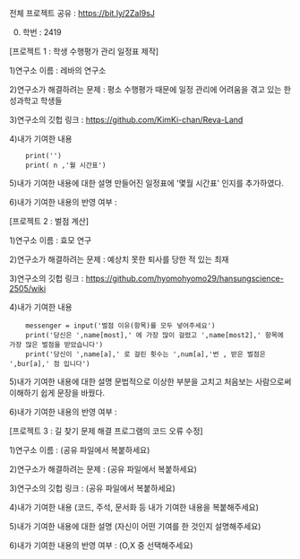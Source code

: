 전체 프로젝트 공유 : https://bit.ly/2ZaI9sJ




0. 학번 : 2419




[프로젝트 1 : 학생 수행평가 관리 일정표 제작]


1)연구소 이름 : 레바의 연구소

2)연구소가 해결하려는 문제 : 평소 수행평가 때문에 일정 관리에 어려움을 겪고 있는 한성과학고 학생들

3)연구소의 깃헙 링크 : https://github.com/KimKi-chan/Reva-Land

4)내가 기여한 내용

```
    print('')
    print( n ,'월 시간표')
```

5)내가 기여한 내용에 대한 설명
 만들어진 일정표에 '몇월 시간표' 인지를 추가하였다.

6)내가 기여한 내용의 반영 여부 : 




[프로젝트 2 : 벌점 계산]


1)연구소 이름 : 효모 연구

2)연구소가 해결하려는 문제 : 예상치 못한 퇴사를 당한 적 있는 최재

3)연구소의 깃헙 링크 : https://github.com/hyomohyomo29/hansungscience-2505/wiki

4)내가 기여한 내용

```
    messenger = input('벌점 이유(항목)를 모두 넣어주세요')
    print('당신은 ',name[most],' 에 가장 많이 걸렸고 ',name[most2],' 항목에 가장 많은 벌점을 받았습니다')
    print('당신이 ',name[a],' 로 걸린 횟수는 ',num[a],'번 , 받은 벌점은 ',bur[a],' 점 입니다')
```

5)내가 기여한 내용에 대한 설명
 문법적으로 이상한 부분을 고치고 처음보는 사람으로써 이해하기 쉽게 문장을 바꿨다.

6)내가 기여한 내용의 반영 여부 : 




[프로젝트 3 : 길 찾기 문제 해결 프로그램의 코드 오류 수정]


1)연구소 이름 : (공유 파일에서 복붙하세요)


2)연구소가 해결하려는 문제 : (공유 파일에서 복붙하세요)


3)연구소의 깃헙 링크 : (공유 파일에서 복붙하세요)


4)내가 기여한 내용
(코드, 주석, 문서화 등 내가 기여한 내용을 복붙해주세요)


5)내가 기여한 내용에 대한 설명
(자신이 어떤 기여를 한 것인지 설명해주세요)


6)내가 기여한 내용의 반영 여부 : (O,X 중 선택해주세요)
